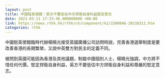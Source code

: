 ```yaml
---
layout: post
title: 中國駐英使館：英方不要低估中方捍衛自身利益堅定意志
date: 2021-03-11 17:33:46.000000000 +08:00
link: https://news.rthk.hk/rthk/ch/component/k2/1580046-20210311.htm
categories: rthk
---
```


中國駐英使館臨時代辦楊曉光接受英國廣播公司訪問時說，完善香港選舉制度是要改善香港的長期繁榮，又說中英雙方對民主的定義不同。

被問到英國可能因為香港及其他議題，制裁中國個別人士，楊曉光強調，中方將不惜任何代價，堅定捍衛自身利益，英方不要低估中方捍衛自身利益和尊嚴的堅定意志。
